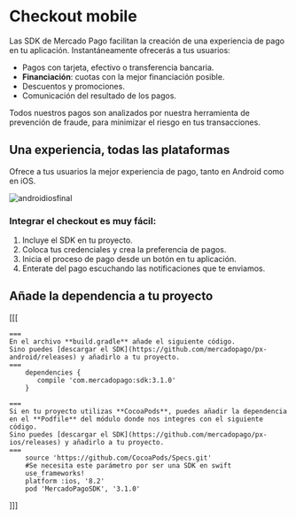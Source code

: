 # Checkout mobile

Las SDK de Mercado Pago facilitan la creación de una experiencia de pago en tu aplicación. Instantáneamente ofrecerás a tus usuarios:
 
 - Pagos con tarjeta, efectivo o transferencia bancaria.
 - **Financiación**: cuotas con la mejor financiación posible. 
 - Descuentos y promociones.
 - Comunicación del resultado de los pagos.

Todos nuestros pagos son analizados por nuestra herramienta de prevención de fraude, para minimizar el riesgo en tus transacciones.


## Una experiencia, todas las plataformas 

Ofrece a tus usuarios la mejor experiencia de pago, tanto en Android como en iOS. 

![androidiosfinal](https://user-images.githubusercontent.com/8038535/27835532-f47863c2-60a0-11e7-80d0-26f0b4d4c4d1.png)


### Integrar el checkout es muy fácil:

1. Incluye el SDK en tu proyecto.
1. Coloca tus credenciales y crea la preferencia de pagos.
1. Inicia el proceso de pago desde un botón en tu aplicación.
1. Enterate del pago escuchando las notificaciones que te enviamos.


## Añade la dependencia a tu proyecto
[[[
```Android
===
En el archivo **build.gradle** añade el siguiente código.
Sino puedes [descargar el SDK](https://github.com/mercadopago/px-android/releases) y añadirlo a tu proyecto. 
===
    dependencies {
       compile 'com.mercadopago:sdk:3.1.0'
    }
```
```ios
===
Si en tu proyecto utilizas **CocoaPods**, puedes añadir la dependencia en el **Podfile** del módulo donde nos integres con el siguiente código.
Sino puedes [descargar el SDK](https://github.com/mercadopago/px-ios/releases) y añadirlo a tu proyecto.
===
    source 'https://github.com/CocoaPods/Specs.git'
	#Se necesita este parámetro por ser una SDK en swift
    use_frameworks!
    platform :ios, '8.2'
    pod 'MercadoPagoSDK', '3.1.0'
```
]]]


